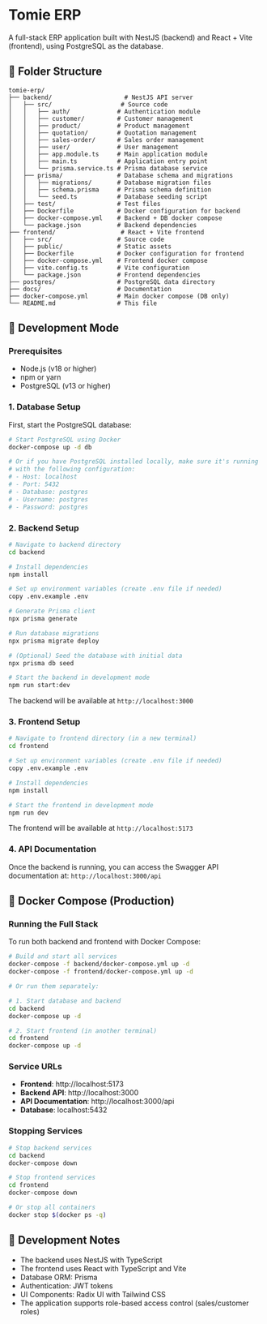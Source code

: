 # Tomie ERP

A full-stack ERP application built with NestJS (backend) and React + Vite (frontend), using PostgreSQL as the database.

## 📁 Folder Structure

```
tomie-erp/
├── backend/                    # NestJS API server
│   ├── src/                   # Source code
│   │   ├── auth/             # Authentication module
│   │   ├── customer/         # Customer management
│   │   ├── product/          # Product management
│   │   ├── quotation/        # Quotation management
│   │   ├── sales-order/      # Sales order management
│   │   ├── user/             # User management
│   │   ├── app.module.ts     # Main application module
│   │   ├── main.ts           # Application entry point
│   │   └── prisma.service.ts # Prisma database service
│   ├── prisma/               # Database schema and migrations
│   │   ├── migrations/       # Database migration files
│   │   ├── schema.prisma     # Prisma schema definition
│   │   └── seed.ts           # Database seeding script
│   ├── test/                 # Test files
│   ├── Dockerfile            # Docker configuration for backend
│   ├── docker-compose.yml    # Backend + DB docker compose
│   └── package.json          # Backend dependencies
├── frontend/                  # React + Vite frontend
│   ├── src/                  # Source code
│   ├── public/               # Static assets
│   ├── Dockerfile            # Docker configuration for frontend
│   ├── docker-compose.yml    # Frontend docker compose
│   ├── vite.config.ts        # Vite configuration
│   └── package.json          # Frontend dependencies
├── postgres/                 # PostgreSQL data directory
├── docs/                     # Documentation
├── docker-compose.yml        # Main docker compose (DB only)
└── README.md                 # This file
```

## 🚀 Development Mode

### Prerequisites

- Node.js (v18 or higher)
- npm or yarn
- PostgreSQL (v13 or higher)

### 1. Database Setup

First, start the PostgreSQL database:

```bash
# Start PostgreSQL using Docker
docker-compose up -d db

# Or if you have PostgreSQL installed locally, make sure it's running
# with the following configuration:
# - Host: localhost
# - Port: 5432
# - Database: postgres
# - Username: postgres
# - Password: postgres
```

### 2. Backend Setup

```bash
# Navigate to backend directory
cd backend

# Install dependencies
npm install

# Set up environment variables (create .env file if needed)
copy .env.example .env

# Generate Prisma client
npx prisma generate

# Run database migrations
npx prisma migrate deploy

# (Optional) Seed the database with initial data
npx prisma db seed

# Start the backend in development mode
npm run start:dev
```

The backend will be available at `http://localhost:3000`

### 3. Frontend Setup

```bash
# Navigate to frontend directory (in a new terminal)
cd frontend

# Set up environment variables (create .env file if needed)
copy .env.example .env

# Install dependencies
npm install

# Start the frontend in development mode
npm run dev
```

The frontend will be available at `http://localhost:5173`

### 4. API Documentation

Once the backend is running, you can access the Swagger API documentation at:
`http://localhost:3000/api`

## 🐳 Docker Compose (Production)

### Running the Full Stack

To run both backend and frontend with Docker Compose:

```bash
# Build and start all services
docker-compose -f backend/docker-compose.yml up -d
docker-compose -f frontend/docker-compose.yml up -d

# Or run them separately:

# 1. Start database and backend
cd backend
docker-compose up -d

# 2. Start frontend (in another terminal)
cd frontend
docker-compose up -d
```

### Service URLs

- **Frontend**: http://localhost:5173
- **Backend API**: http://localhost:3000
- **API Documentation**: http://localhost:3000/api
- **Database**: localhost:5432

### Stopping Services

```bash
# Stop backend services
cd backend
docker-compose down

# Stop frontend services
cd frontend
docker-compose down

# Or stop all containers
docker stop $(docker ps -q)
```

## 📝 Development Notes

- The backend uses NestJS with TypeScript
- The frontend uses React with TypeScript and Vite
- Database ORM: Prisma
- Authentication: JWT tokens
- UI Components: Radix UI with Tailwind CSS
- The application supports role-based access control (sales/customer roles)
